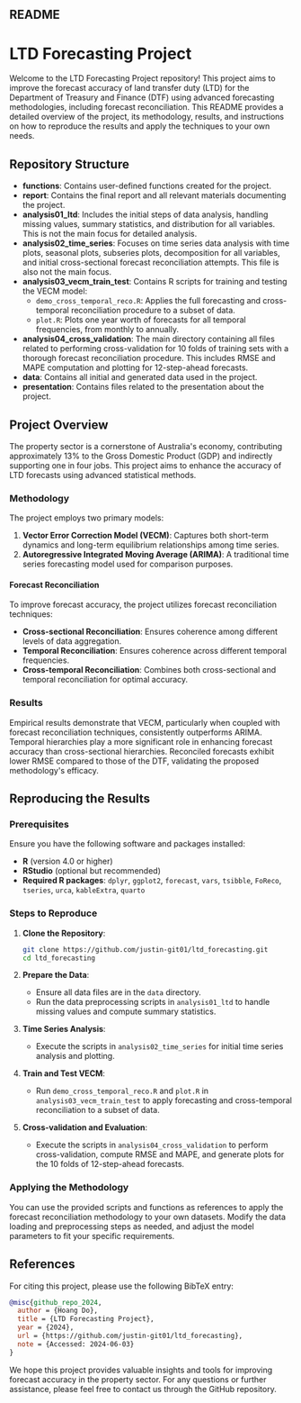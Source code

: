 ## README

# LTD Forecasting Project

Welcome to the LTD Forecasting Project repository! This project aims to improve the forecast accuracy of land transfer duty (LTD) for the Department of Treasury and Finance (DTF) using advanced forecasting methodologies, including forecast reconciliation. This README provides a detailed overview of the project, its methodology, results, and instructions on how to reproduce the results and apply the techniques to your own needs.

## Repository Structure

- **functions**: Contains user-defined functions created for the project.
- **report**: Contains the final report and all relevant materials documenting the project.
- **analysis01_ltd**: Includes the initial steps of data analysis, handling missing values, summary statistics, and distribution for all variables. This is not the main focus for detailed analysis.
- **analysis02_time_series**: Focuses on time series data analysis with time plots, seasonal plots, subseries plots, decomposition for all variables, and initial cross-sectional forecast reconciliation attempts. This file is also not the main focus.
- **analysis03_vecm_train_test**: Contains R scripts for training and testing the VECM model:
  - `demo_cross_temporal_reco.R`: Applies the full forecasting and cross-temporal reconciliation procedure to a subset of data.
  - `plot.R`: Plots one year worth of forecasts for all temporal frequencies, from monthly to annually.
- **analysis04_cross_validation**: The main directory containing all files related to performing cross-validation for 10 folds of training sets with a thorough forecast reconciliation procedure. This includes RMSE and MAPE computation and plotting for 12-step-ahead forecasts.
- **data**: Contains all initial and generated data used in the project.
- **presentation**: Contains files related to the presentation about the project.

## Project Overview

The property sector is a cornerstone of Australia's economy, contributing approximately 13% to the Gross Domestic Product (GDP) and indirectly supporting one in four jobs. This project aims to enhance the accuracy of LTD forecasts using advanced statistical methods.

### Methodology

The project employs two primary models:
1. **Vector Error Correction Model (VECM)**: Captures both short-term dynamics and long-term equilibrium relationships among time series.
2. **Autoregressive Integrated Moving Average (ARIMA)**: A traditional time series forecasting model used for comparison purposes.

#### Forecast Reconciliation

To improve forecast accuracy, the project utilizes forecast reconciliation techniques:
- **Cross-sectional Reconciliation**: Ensures coherence among different levels of data aggregation.
- **Temporal Reconciliation**: Ensures coherence across different temporal frequencies.
- **Cross-temporal Reconciliation**: Combines both cross-sectional and temporal reconciliation for optimal accuracy.

### Results

Empirical results demonstrate that VECM, particularly when coupled with forecast reconciliation techniques, consistently outperforms ARIMA. Temporal hierarchies play a more significant role in enhancing forecast accuracy than cross-sectional hierarchies. Reconciled forecasts exhibit lower RMSE compared to those of the DTF, validating the proposed methodology's efficacy.

## Reproducing the Results

### Prerequisites

Ensure you have the following software and packages installed:
- **R** (version 4.0 or higher)
- **RStudio** (optional but recommended)
- **Required R packages**: `dplyr`, `ggplot2`, `forecast`, `vars`, `tsibble`, `FoReco`, `tseries`, `urca`, `kableExtra`, `quarto`

### Steps to Reproduce

1. **Clone the Repository**:
   ```sh
   git clone https://github.com/justin-git01/ltd_forecasting.git
   cd ltd_forecasting
   ```

2. **Prepare the Data**:
   - Ensure all data files are in the `data` directory.
   - Run the data preprocessing scripts in `analysis01_ltd` to handle missing values and compute summary statistics.

3. **Time Series Analysis**:
   - Execute the scripts in `analysis02_time_series` for initial time series analysis and plotting.

4. **Train and Test VECM**:
   - Run `demo_cross_temporal_reco.R` and `plot.R` in `analysis03_vecm_train_test` to apply forecasting and cross-temporal reconciliation to a subset of data.

5. **Cross-validation and Evaluation**:
   - Execute the scripts in `analysis04_cross_validation` to perform cross-validation, compute RMSE and MAPE, and generate plots for the 10 folds of 12-step-ahead forecasts.

### Applying the Methodology

You can use the provided scripts and functions as references to apply the forecast reconciliation methodology to your own datasets. Modify the data loading and preprocessing steps as needed, and adjust the model parameters to fit your specific requirements.

## References

For citing this project, please use the following BibTeX entry:
```bibtex
@misc{github_repo_2024,
  author = {Hoang Do},
  title = {LTD Forecasting Project},
  year = {2024},
  url = {https://github.com/justin-git01/ltd_forecasting},
  note = {Accessed: 2024-06-03}
}
```

We hope this project provides valuable insights and tools for improving forecast accuracy in the property sector. For any questions or further assistance, please feel free to contact us through the GitHub repository.